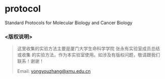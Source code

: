 # protocol
Standard Protocols for Molecular Biology and Cancer Biology

### <版权说明>

> 这里收集的实验方法主要是厦门大学生命科学学院 张永有实验室成员总结或收集
> 的实验方法，作为本实验室使用。如涉及有版权问题，敬请跟我们联系！谢谢！
>
> Email: yongyouzhang@xmu.edu.cn

